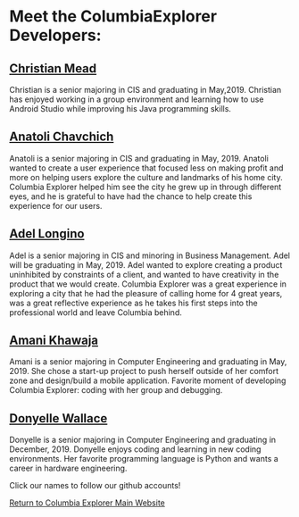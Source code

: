 # Meet the ColumbiaExplorer Developers:

## [Christian Mead](https://github.com/cmmead) 

Christian is a senior majoring in CIS and graduating in May,2019. Christian has enjoyed working in a group environment and learning how to use Android Studio while improving his Java programming skills. 

## [Anatoli Chavchich](https://github.com/anatoli-chav) 

Anatoli is a senior majoring in CIS and graduating in May, 2019. Anatoli wanted to create a user experience that focused less on making profit and more on helping users explore the culture and landmarks of his home city. Columbia Explorer helped him see the city he grew up in through different eyes, and he is grateful to have had the chance to help create this experience for our users.

## [Adel Longino](https://github.com/SweatahVest)  

Adel is a senior majoring in CIS and minoring in Business Management. Adel will be graduating in May, 2019. Adel wanted to explore creating a product uninhibited by constraints of a client, and wanted to have creativity in the product that we would create. Columbia Explorer was a great experience in exploring a city that he had the pleasure of calling home for 4 great years, was a great reflective experience as he takes his first steps into the professional world and leave Columbia behind. 

## [Amani Khawaja](https://github.com/ameskhawaja) 

Amani is a senior majoring in Computer Engineering and graduating in May, 2019. She chose a start-up project to push herself outside of her comfort zone and design/build a mobile application. Favorite moment of developing Columbia Explorer: coding with her group and debugging. 

## [Donyelle Wallace](https://github.com/donyelle2011) 

Donyelle is a senior majoring in Computer Engineering and graduating in December, 2019. Donyelle enjoys coding and learning in new coding environments. Her favorite programming language is Python and wants a career in hardware engineering. 

Click our names to follow our github accounts! 


[Return to Columbia Explorer Main Website](https://sccapstone.github.io/ColumbiaExplorer/)
